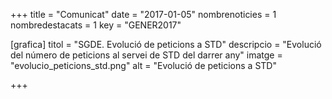 +++
title             	= "Comunicat"
date	 	  		= "2017-01-05"
nombrenoticies   	= 1
nombredestacats   	= 1
key 		  		= "GENER2017"



[grafica]
titol      = "SGDE. Evolució de peticions a STD"
descripcio = "Evolució del número de peticions al servei de STD del darrer any"
imatge     = "evolucio_peticions_std.png"
alt        = "Evolució de peticions a STD"

+++
